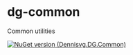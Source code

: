 # dg-common
 Common utilities

[![NuGet version (Dennisvg.DG.Common)](https://img.shields.io/nuget/v/Dennisvg.DG.Common.svg?style=for-the-badge)](https://www.nuget.org/packages/Dennisvg.DG.Common/)


